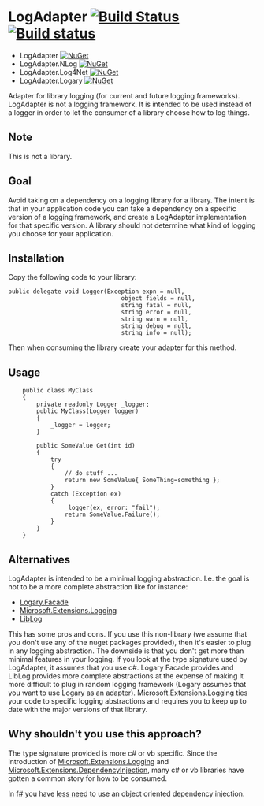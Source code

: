 # LogAdapter [![Build Status](https://travis-ci.org/wallymathieu/LogAdapter.svg?branch=master)](https://travis-ci.org/wallymathieu/LogAdapter) [![Build status](https://ci.appveyor.com/api/projects/status/o6k8vkok337gt4by/branch/master?svg=true)](https://ci.appveyor.com/project/wallymathieu/logadapter/branch/master)

- LogAdapter [![NuGet](http://img.shields.io/nuget/v/LogAdapter.svg)](https://www.nuget.org/packages/LogAdapter/) 
- LogAdapter.NLog [![NuGet](http://img.shields.io/nuget/v/LogAdapter.NLog.svg)](https://www.nuget.org/packages/LogAdapter.NLog/)
- LogAdapter.Log4Net [![NuGet](http://img.shields.io/nuget/v/LogAdapter.Log4Net.svg)](https://www.nuget.org/packages/LogAdapter.Log4Net/)
- LogAdapter.Logary [![NuGet](http://img.shields.io/nuget/v/LogAdapter.Logary.svg)](https://www.nuget.org/packages/LogAdapter.Logary/)

Adapter for library logging (for current and future logging frameworks). LogAdapter is not a logging framework. It is intended to be used instead of a logger in order to let the consumer of a library choose how to log things.

## Note

This is not a library.

## Goal

Avoid taking on a dependency on a logging library for a library. The intent is that in your application code you can take a dependency on a specific version of a logging framework, and create a LogAdapter implementation for that specific version. A library should not determine what kind of logging you choose for your application.

## Installation

Copy the following code to your library:

```
public delegate void Logger(Exception expn = null,
                                object fields = null,
                                string fatal = null,
                                string error = null,
                                string warn = null,
                                string debug = null,
                                string info = null);
```

Then when consuming the library create your adapter for this method.

## Usage

```
    public class MyClass
    {
        private readonly Logger _logger;
        public MyClass(Logger logger)
        {
            _logger = logger;
        }

        public SomeValue Get(int id) 
        {
            try
            {
                // do stuff ...
                return new SomeValue{ SomeThing=something };
            }
            catch (Exception ex)
            {
                _logger(ex, error: "fail");
                return SomeValue.Failure();
            }
        }
    }
```

## Alternatives

LogAdapter is intended to be a minimal logging abstraction. I.e. the goal is not to be a more complete abstraction like for instance:

 - [Logary.Facade](https://github.com/logary/logary#using-logary-in-a-library)
 - [Microsoft.Extensions.Logging](https://docs.microsoft.com/en-us/dotnet/api/microsoft.extensions.logging?view=aspnetcore-2.0) 
 - [LibLog](https://github.com/damianh/LibLog) 

This has some pros and cons. If you use this non-library (we assume that you don't use any of the nuget packages provided), then it's easier to plug in any logging abstraction. The downside is that you don't get more than minimal features in your logging. If you look at the type signature used by LogAdapter, it assumes that you use c#. Logary Facade provides and LibLog provides more complete abstractions at the expense of making it more difficult to plug in random logging framework (Logary assumes that you want to use Logary as an adapter). Microsoft.Extensions.Logging ties your code to specific logging abstractions and requires you to keep up to date with the major versions of that library.

## Why shouldn't you use this approach?

The type signature provided is more c# or vb specific. Since the introduction of [Microsoft.Extensions.Logging](https://docs.microsoft.com/en-us/dotnet/api/microsoft.extensions.logging?view=aspnetcore-2.0) and [Microsoft.Extensions.DependencyInjection](https://docs.microsoft.com/en-us/dotnet/api/microsoft.extensions.dependencyinjection?view=aspnetcore-2.0), many c# or vb libraries have gotten a common story for how to be consumed.

In f# you have [less need](http://blog.ploeh.dk/2017/02/02/dependency-rejection/) to use an object oriented dependency injection.

